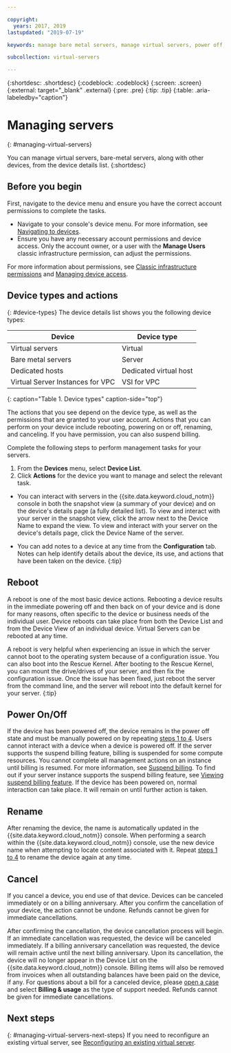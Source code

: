 ```yaml
---

copyright:
  years: 2017, 2019
lastupdated: "2019-07-19"

keywords: manage bare metal servers, manage virtual servers, power off, replicate, manage device reload os, delete server, manage server

subcollection: virtual-servers

---
```


{:shortdesc: .shortdesc}
{:codeblock: .codeblock}
{:screen: .screen}
{:external: target="_blank" .external}
{:pre: .pre}
{:tip: .tip}
{:table: .aria-labeledby="caption"}


# Managing servers
{: #managing-virtual-servers}

You can manage virtual servers, bare-metal servers, along with other devices, from the device details list.
{:shortdesc}

## Before you begin
First, navigate to the device menu and ensure you have the correct account permissions to complete the tasks.

* Navigate to your console's device menu. For more information, see [Navigating to devices](/docs/vsi?topic=virtual-servers-navigating-devices).
* Ensure you have any necessary account permissions and device access. Only the account owner, or a user with the **Manage Users** classic infrastructure permission, can adjust the permissions.

For more information about permissions, see [Classic infrastructure permissions](/docs/iam?topic=iam-infrapermission#infrapermission) and [Managing device access](/docs/vsi?topic=virtual-servers-managing-device-access).

## Device types and actions
{: #device-types}
The device details list shows you the following device types:

| Device  | Device type  |
| ------  | ------------ |
| Virtual servers | Virtual |
| Bare metal servers | Server |
| Dedicated hosts | Dedicated virtual host |
| Virtual Server Instances for VPC | VSI for VPC |
{: caption="Table 1. Device types" caption-side="top"}

The actions that you see depend on the device type, as well as the permissions that are granted to your user account. Actions that you can perform on your device include rebooting, powering on or off, renaming, and canceling. If you have permission, you can also suspend billing.

Complete the following steps to perform management tasks for your servers.

1. From the **Devices** menu, select **Device List**.
2. Click **Actions** for the device you want to manage and select the relevant task.

* You can interact with servers in the {{site.data.keyword.cloud_notm}} console in both the snapshot view (a summary of your device) and on the device's details page (a fully detailed list). To view and interact with your server in the snapshot view, click the arrow next to the Device Name to expand the view. To view and interact with your server on the device's details page, click the Device Name of the server.

* You can add notes to a device at any time from the **Configuration** tab. Notes can help identify details about the device, its use, and actions that have been taken on the device.
 {:tip}

## Reboot
A reboot is one of the most basic device actions. Rebooting a device results in the immediate powering off and then back on of your device and is done for many reasons, often specific to the device or business needs of the individual user. Device reboots can take place from both the Device List and from the Device View of an individual device. Virtual Servers can be rebooted at any time.

A reboot is very helpful when experiencing an issue in which the server cannot boot to the operating system because of a configuration issue.  You can also boot into the Rescue Kernel. After booting to the Rescue Kernel, you can mount the drive/drives of your server, and then fix the configuration issue. Once the issue has been fixed, just reboot the server from the command line, and the server will reboot into the default kernel for your server.
{:tip}

## Power On/Off
If the device has been powered off, the device remains in the power off state and must be manually powered on by repeating [steps 1 to 4](#device-types). Users cannot interact with a device when a device is powered off. If the server supports the suspend billing feature, billing is suspended for some compute resources. You cannot complete all management actions on an instance until billing is resumed. For more information, see [Suspend billing](/docs/vsi?topic=virtual-servers-requirements). To find out if your server instance supports the suspend billing feature, see [Viewing suspend billing feature](/docs/vsi?topic=virtual-servers-viewing-suspend-billing-feature). If the device has been powered on, normal interaction can take place. It will remain on until further action is taken.

## Rename
After renaming the device, the name is automatically updated in the {{site.data.keyword.cloud_notm}} console. When performing a search within the {{site.data.keyword.cloud_notm}} console, use the new device name when attempting to locate content associated with it. Repeat [steps 1 to 4](#device-types) to rename the device again at any time.

## Cancel
If you cancel a device, you end use of that device. Devices can be canceled immediately or on a billing anniversary. After you confirm the cancellation of your device, the action cannot be undone. Refunds cannot be given for immediate cancellations.

After confirming the cancellation, the device cancellation process will begin. If an immediate cancellation was requested, the device will be canceled immediately. If a billing anniversary cancellation was requested, the device will remain active until the next billing anniversary. Upon its cancellation, the device will no longer appear in the Device List on the {{site.data.keyword.cloud_notm}} console. Billing items will also be removed from invoices when all outstanding balances have been paid on the device, if any. For questions about a bill for a canceled device, please [open a case](/unifiedsupport/cases/add) and select **Billing & usage** as the type of support needed. Refunds cannot be given for immediate cancellations.

## Next steps
{: #managing-virtual-servers-next-steps}
If you need to reconfigure an existing virtual server, see [Reconfiguring an existing virtual server](/docs/vsi?topic=virtual-servers-reconfiguring-virtual-servers#reconfiguring-virtual-servers).


